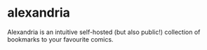 # alexandria
Alexandria is an intuitive self-hosted (but also public!) collection of bookmarks to your favourite comics. 
